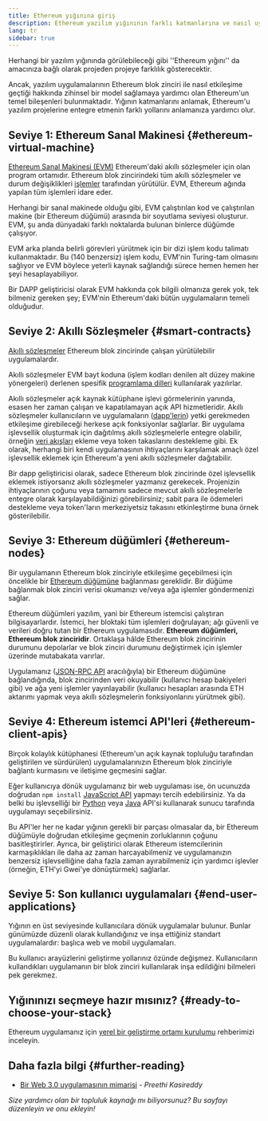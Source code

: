 ```yaml
---
title: Ethereum yığınına giriş
description: Ethereum yazılım yığınının farklı katmanlarına ve nasıl uyuştuklarına dair bir inceleme.
lang: tr
sidebar: true
---
```


Herhangi bir yazılım yığınında görülebileceği gibi ''Ethereum yığını'' da amacınıza bağlı olarak projeden projeye farklılık gösterecektir.

Ancak, yazılım uygulamalarının Ethereum blok zinciri ile nasıl etkileşime geçtiği hakkında zihinsel bir model sağlamaya yardımcı olan Ethereum'un temel bileşenleri bulunmaktadır. Yığının katmanlarını anlamak, Ethereum'u yazılım projelerine entegre etmenin farklı yollarını anlamanıza yardımcı olur.

## Seviye 1: Ethereum Sanal Makinesi {#ethereum-virtual-machine}

[Ethereum Sanal Makinesi (EVM)](/developers/docs/evm/) Ethereum'daki akıllı sözleşmeler için olan program ortamıdır. Ethereum blok zincirindeki tüm akıllı sözleşmeler ve durum değişiklikleri [işlemler](/developers/docs/transactions/) tarafından yürütülür. EVM, Ethereum ağında yapılan tüm işlemleri idare eder.

Herhangi bir sanal makinede olduğu gibi, EVM çalıştırılan kod ve çalıştırılan makine (bir Ethereum düğümü) arasında bir soyutlama seviyesi oluşturur. EVM, şu anda dünyadaki farklı noktalarda bulunan binlerce düğümde çalışıyor.

EVM arka planda belirli görevleri yürütmek için bir dizi işlem kodu talimatı kullanmaktadır. Bu (140 benzersiz) işlem kodu, EVM'nin Turing-tam olmasını sağlıyor ve EVM böylece yeterli kaynak sağlandığı sürece hemen hemen her şeyi hesaplayabiliyor.

Bir DAPP geliştiricisi olarak EVM hakkında çok bilgili olmanıza gerek yok, tek bilmeniz gereken şey; EVM'nin Ethereum'daki bütün uygulamaların temeli olduğudur.

## Seviye 2: Akıllı Sözleşmeler {#smart-contracts}

[Akıllı sözleşmeler](/developers/docs/smart-contracts/) Ethereum blok zincirinde çalışan yürütülebilir uygulamalardır.

Akıllı sözleşmeler EVM bayt koduna (işlem kodları denilen alt düzey makine yönergeleri) derlenen spesifik [programlama dilleri](/developers/docs/smart-contracts/languages/) kullanılarak yazılırlar.

Akıllı sözleşmeler açık kaynak kütüphane işlevi görmelerinin yanında, esasen her zaman çalışan ve kapatılamayan açık API hizmetleridir. Akıllı sözleşmeler kullanıcıların ve uygulamaların ([dapp'lerin](/developers/docs/dapps/)) yetki gerekmeden etkileşime girebileceği herkese açık fonksiyonlar sağlarlar. Bir uygulama işlevsellik oluşturmak için dağıtılmış akıllı sözleşmelerle entegre olabilir, örneğin [veri akışları](/developers/docs/oracles/) ekleme veya token takaslarını destekleme gibi. Ek olarak, herhangi biri kendi uygulamasının ihtiyaçlarını karşılamak amaçlı özel işlevsellik eklemek için Ethereum'a yeni akıllı sözleşmeler dağıtabilir.

Bir dapp geliştiricisi olarak, sadece Ethereum blok zincirinde özel işlevsellik eklemek istiyorsanız akıllı sözleşmeler yazmanız gerekecek. Projenizin ihtiyaçlarının çoğunu veya tamamını sadece mevcut akıllı sözleşmelerle entegre olarak karşılayabildiğinizi görebilirsiniz; sabit para ile ödemeleri destekleme veya token'ların merkeziyetsiz takasını etkinleştirme buna örnek gösterilebilir.

## Seviye 3: Ethereum düğümleri {#ethereum-nodes}

Bir uygulamanın Ethereum blok zinciriyle etkileşime geçebilmesi için öncelikle bir [Ethereum düğümüne](/developers/docs/nodes-and-clients/) bağlanması gereklidir. Bir düğüme bağlanmak blok zinciri verisi okumanızı ve/veya ağa işlemler göndermenizi sağlar.

Ethereum düğümleri yazılım, yani bir Ethereum istemcisi çalıştıran bilgisayarlardır. İstemci, her bloktaki tüm işlemleri doğrulayan; ağı güvenli ve verileri doğru tutan bir Ethereum uygulamasıdır. **Ethereum düğümleri, Ethereum blok zinciridir**. Ortaklaşa hâlde Ethereum blok zincirinin durumunu depolarlar ve blok zinciri durumunu değiştirmek için işlemler üzerinde mutabakata varırlar.

Uygulamanız ([JSON-RPC API](/developers/docs/apis/json-rpc/) aracılığıyla) bir Ethereum düğümüne bağlandığında, blok zincirinden veri okuyabilir (kullanıcı hesap bakiyeleri gibi) ve ağa yeni işlemler yayınlayabilir (kullanıcı hesapları arasında ETH aktarımı yapmak veya akıllı sözleşmelerin fonksiyonlarını yürütmek gibi).

## Seviye 4: Ethereum istemci API'leri {#ethereum-client-apis}

Birçok kolaylık kütüphanesi (Ethereum'un açık kaynak topluluğu tarafından geliştirilen ve sürdürülen) uygulamalarınızın Ethereum blok zinciriyle bağlantı kurmasını ve iletişime geçmesini sağlar.

Eğer kullanıcıya dönük uygulamanız bir web uygulaması ise, ön ucunuzda doğrudan `npm install` [JavaScript API](/developers/docs/apis/javascript/) yapmayı tercih edebilirsiniz. Ya da belki bu işlevselliği bir [Python](/developers/docs/programming-languages/python/) veya [Java](/developers/docs/programming-languages/java/) API'si kullanarak sunucu tarafında uygulamayı seçebilirsiniz.

Bu API'ler her ne kadar yığının gerekli bir parçası olmasalar da, bir Ethereum düğümüyle doğrudan etkileşime geçmenin zorluklarının çoğunu basitleştirirler. Ayrıca, bir geliştirici olarak Ethereum istemcilerinin karmaşıklıkları ile daha az zaman harcayabilmeniz ve uygulamanızın benzersiz işlevselliğine daha fazla zaman ayırabilmeniz için yardımcı işlevler (örneğin, ETH'yi Gwei'ye dönüştürmek) sağlarlar.

## Seviye 5: Son kullanıcı uygulamaları {#end-user-applications}

Yığının en üst seviyesinde kullanıcılara dönük uygulamalar bulunur. Bunlar günümüzde düzenli olarak kullandığınız ve inşa ettiğiniz standart uygulamalardır: başlıca web ve mobil uygulamaları.

Bu kullanıcı arayüzlerini geliştirme yollarınız özünde değişmez. Kullanıcıların kullandıkları uygulamanın bir blok zinciri kullanılarak inşa edildiğini bilmeleri pek gerekmez.

## Yığınınızı seçmeye hazır mısınız? {#ready-to-choose-your-stack}

Ethereum uygulamanız için [yerel bir geliştirme ortamı kurulumu](/developers/local-environment/) rehberimizi inceleyin.

## Daha fazla bilgi {#further-reading}

- [Bir Web 3.0 uygulamasının mimarisi](https://www.preethikasireddy.com/post/the-architecture-of-a-web-3-0-application) - _Preethi Kasireddy_

_Size yardımcı olan bir topluluk kaynağı mı biliyorsunuz? Bu sayfayı düzenleyin ve onu ekleyin!_
